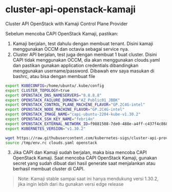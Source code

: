 # cluster-api-openstack-kamaji
Cluster API OpenStack with Kamaji Control Plane Provider

Sebelum mencoba CAPI OpenStack Kamaji, pastikan:
1. Kamaji berjalan, test dahulu dengan membuat tenant. Disini kamaji menggunakan OCCM dan octavia sebagai service nya.
2. Cluster API berjalan, test juga dengan membuat 1 buat cluster. Disini CAPI tidak menggunakan OCCM, dia akan menggunakan clouds.yaml dan pastikan gunakan application credentials dibandingkan menggunakan username/password. Dibawah env saya masukan di bashrc, atau bisa dengan membuat file
```bash vim ~/.bashrc
export KUBECONFIG=/home/ubuntu/.kube/config
export CLUSTER_TOPOLOGY=true
export OPENSTACK_DNS_NAMESERVERS="8.8.8.8"
export OPENSTACK_FAILURE_DOMAIN="AZ_Public01_JBBK"
export OPENSTACK_CONTROL_PLANE_MACHINE_FLAVOR="GP.2C4G-intel"
export OPENSTACK_NODE_MACHINE_FLAVOR="GP.2C4G-intel"
export OPENSTACK_IMAGE_NAME="capi-ubuntu-2204-kube-v1.30.2"
export OPENSTACK_SSH_KEY_NAME="febri4n"
export OPENSTACK_EXTERNAL_NETWORK_ID=f9881508-7de0-488e-a4ff-c437f4c8687f
export KUBERNETES_VERSION="v1.30.2"
```
```bash
wget https://raw.githubusercontent.com/kubernetes-sigs/cluster-api-provider-openstack/master/templates/env.rc -O /tmp/env.rc
source /tmp/env.rc clouds.yaml openstack
```
3. Jika CAPI dan Kamaji sudah berjalan, maka bisa mencoba CAPI OpenStack Kamaji. Saat mencoba CAPI OpenStack Kamaji, gunakan secret yang sudah dibuat dari hasil generate saat menjalankan atau berhasil membuat cluster di CAPI.

> Note: Kamaji stable sampai saat ini hanya mendukung versi 1.30.2, jika ingin lebih dari itu gunakan versi edge release